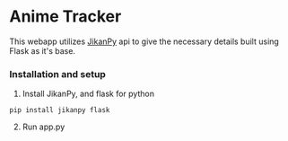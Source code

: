 # Anime Tracker

This webapp utilizes [JikanPy](https://jikan.moe/ "Jikan's Homepage") api to give the necessary details built using Flask as it's base.

### Installation and setup

1. Install JikanPy, and flask for python

```
pip install jikanpy flask
```

2. Run app.py
